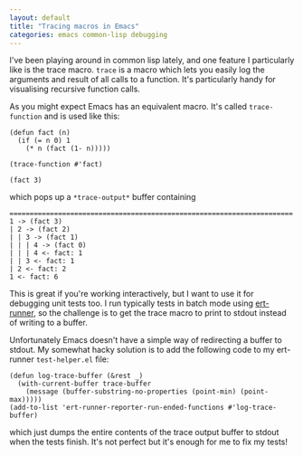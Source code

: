 ```yaml
---
layout: default
title: "Tracing macros in Emacs"
categories: emacs common-lisp debugging
---
```


I've been playing around in common lisp lately, and one feature I particularly
like is the trace macro. `trace` is a macro which lets you easily log the
arguments and result of all calls to a function. It's particularly handy for
visualising recursive function calls.

As you might expect Emacs has an equivalent macro. It's called `trace-function`
and is used like this:

```
(defun fact (n)
  (if (= n 0) 1
    (* n (fact (1- n)))))

(trace-function #'fact)

(fact 3)
```

which pops up a `*trace-output*` buffer containing

```
======================================================================
1 -> (fact 3)
| 2 -> (fact 2)
| | 3 -> (fact 1)
| | | 4 -> (fact 0)
| | | 4 <- fact: 1
| | 3 <- fact: 1
| 2 <- fact: 2
1 <- fact: 6
```

This is great if you're working interactively, but I want to use it for
debugging unit tests too. I run typically tests in batch mode using
[ert-runner](https://github.com/rejeep/ert-runner.el), so the challenge is to
get the trace macro to print to stdout instead of writing to a buffer.

Unfortunately Emacs doesn't have a simple way of redirecting a buffer to stdout.
My somewhat hacky solution is to add the following code to my ert-runner
`test-helper.el` file:

```
(defun log-trace-buffer (&rest _)
  (with-current-buffer trace-buffer
    (message (buffer-substring-no-properties (point-min) (point-max)))))
(add-to-list 'ert-runner-reporter-run-ended-functions #'log-trace-buffer)
```

which just dumps the entire contents of the trace output buffer to stdout when
the tests finish. It's not perfect but it's enough for me to fix my tests!
